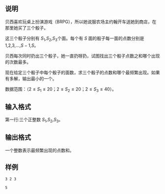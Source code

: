 <h2>说明</h2>

贝西喜欢玩桌上扮演游戏（BRPG），所以她说服农场主约翰开车送她到商店，在那里她买了三个骰子。<br />
这三个骰子分别有 $S_1$&#44;$S_2$&#44;$S_3$个面。每个有 $S$ 面的骰子每一面的点数分别是 $1$&#44;$2$&#44;$3$&#44;…&#44;$S−1$&#44;$S$。<br />
贝西每次同时扔出三个骰子，她一直扔呀扔，试图找出三个骰子点数之和哪个出现的次数最多。<br />
现在给定三个骰子中每个骰子的面数，求三个骰子的点数和哪个最频繁出现。如果有多解，输出最小的一个。<br />
数据范围：（$2≤S_1≤20$；$2≤S_2≤20$；$2≤S_3≤40$）。
<h2>输入格式</h2>

第一行:三个正整数 $S_1$&#44;$S_2$&#44;$S_3$。

<h2>输出格式</h2>

一个整数表示最频繁出现的点数和。

<h2>样例</h2>
<pre><code class="language-input1">3 2 3</code></pre><pre><code class="language-output1">5</code></pre>
